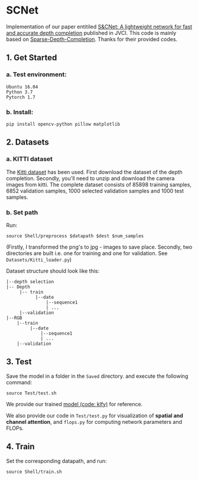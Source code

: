 # SCNet
Implementation of our paper entitiled [S&CNet: A lightweight network for fast and accurate depth completion](https://www.sciencedirect.com/science/article/abs/pii/S1047320321001450) published in JVCI. This code is mainly based on [Sparse-Depth-Completion](https://github.com/wvangansbeke/Sparse-Depth-Completion). Thanks for their provided codes.
## 1. Get Started
### a. Test environment:
```shell script
Ubuntu 16.04
Python 3.7
Pytorch 1.7
```
### b. Install:
```shell script
pip install opencv-python pillow matplotlib
```
## 2. Datasets
### a. KITTI dataset
The [Kitti dataset](www.cvlibs.net/datasets/kitti/) has been used. First download the dataset of the depth completion. Secondly, you'll need to unzip and download the camera images from kitti. The complete dataset consists of 85898 training samples, 6852 validation samples, 1000 selected validation samples and 1000 test samples.
### b. Set path
Run:

`source Shell/preprocess $datapath $dest $num_samples`

(Firstly, I transformed the png's to jpg - images to save place. Secondly, two directories are built i.e. one for training and one for validation. See `Datasets/Kitti_loader.py`)

Dataset structure should look like this:
```
|--depth selection
|-- Depth
     |-- train
           |--date
               |--sequence1
               | ...
     |--validation
|--RGB
    |--train
         |--date
             |--sequence1
             | ...
    |--validation
```
## 3. Test
Save the model in a folder in the `Saved` directory. and execute the following command:

`source Test/test.sh`

We provide our trained [model (code: klfy)](https://pan.baidu.com/s/1QSwEVst0RnKOreVEieio0A) for reference.

We also provide our code in `Test/test.py` for visualization of **spatial and channel attention**, and `flops.py` for computing network parameters and FLOPs.
## 4. Train
Set the corresponding datapath, and run:

`source Shell/train.sh`

